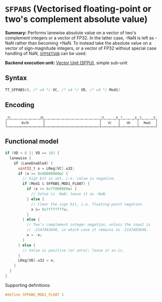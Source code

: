 # `SFPABS` (Vectorised floating-point or two's complement absolute value)

**Summary:** Performs lanewise absolute value on a vector of two's complement integers or a vector of FP32. In the latter case, -NaN is left as -NaN rather than becoming +NaN. To instead take the absolute value on a vector of sign-magnitude integers, or a vector of FP32 without special case handling of NaN, [`SFPSETSGN`](SFPSETSGN.md) can be used.

**Backend execution unit:** [Vector Unit (SFPU)](VectorUnit.md), simple sub-unit

## Syntax

```c
TT_SFPABS(0, /* u4 */ VC, /* u4 */ VD, /* u4 */ Mod1)
```

## Encoding

![](../../../Diagrams/Out/Bits32_SFPABS.svg)

## Functional model

```c
if (VD < 8 || VD == 16) {
  lanewise {
    if (LaneEnabled) {
      uint32_t x = LReg[VC].u32;
      if (x >= 0x80000000u) {
        // Sign bit is set, i.e. value is negative.
        if (Mod1 & SFPABS_MOD1_FLOAT) {
          if (x >= 0xff800000u) {
            // Value is -NaN; leave it as -NaN.
          } else {
            // Clear the sign bit, i.e. floating-point negation.
            x &= 0x7fffffffu;
          }
        } else {
          // Two's complement integer negation, unless the input is
          // -2147483648, in which case it remains as -2147483648.
          x = -x;
        }
      } else {
        // Value is positive (or zero); leave it as-is.
      }
      LReg[VD].u32 = x;
    }
  }
}
```

Supporting definitions:
```c
#define SFPABS_MOD1_FLOAT 1
```
